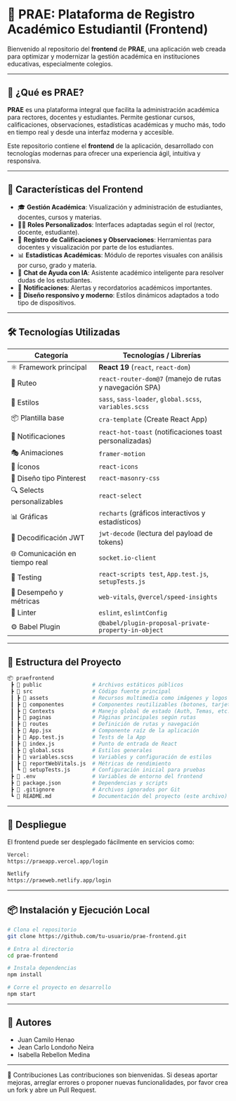 # 📘 PRAE: Plataforma de Registro Académico Estudiantil (Frontend)

Bienvenido al repositorio del **frontend** de **PRAE**, una aplicación web creada para optimizar y modernizar la gestión académica en instituciones educativas, especialmente colegios.

---

## 🚀 ¿Qué es PRAE?

**PRAE** es una plataforma integral que facilita la administración académica para rectores, docentes y estudiantes. Permite gestionar cursos, calificaciones, observaciones, estadísticas académicas y mucho más, todo en tiempo real y desde una interfaz moderna y accesible.

Este repositorio contiene el **frontend** de la aplicación, desarrollado con tecnologías modernas para ofrecer una experiencia ágil, intuitiva y responsiva.

---

## 🌟 Características del Frontend

- 🎓 **Gestión Académica**: Visualización y administración de estudiantes, docentes, cursos y materias.
- 🧑‍🏫 **Roles Personalizados**: Interfaces adaptadas según el rol (rector, docente, estudiante).
- 📝 **Registro de Calificaciones y Observaciones**: Herramientas para docentes y visualización por parte de los estudiantes.
- 📊 **Estadísticas Académicas**: Módulo de reportes visuales con análisis por curso, grado y materia.
- 💬 **Chat de Ayuda con IA**: Asistente académico inteligente para resolver dudas de los estudiantes.
- 🔔 **Notificaciones**: Alertas y recordatorios académicos importantes.
- 🎨 **Diseño responsivo y moderno**: Estilos dinámicos adaptados a todo tipo de dispositivos.


---

## 🛠️ Tecnologías Utilizadas

| Categoría                       | Tecnologías / Librerías                                 |
| ------------------------------- | ------------------------------------------------------- |
| ⚛️ Framework principal         | **React 19** (`react`, `react-dom`)                     |
| 🚦 Ruteo                        | `react-router-dom@7` (manejo de rutas y navegación SPA) |
| 🎨 Estilos                     | `sass`, `sass-loader`, `global.scss`, `variables.scss`  |
| 📦 Plantilla base              | `cra-template` (Create React App)                       |
| 💬 Notificaciones              | `react-hot-toast` (notificaciones toast personalizadas) |
| 🎭 Animaciones                 | `framer-motion`                                         |
| 🎨 Íconos                      | `react-icons`                                           |
| 🧱 Diseño tipo Pinterest       | `react-masonry-css`                                     |
| 🔍 Selects personalizables     | `react-select`                                          |
| 📊 Gráficas                    | `recharts` (gráficos interactivos y estadísticos)       |
| 🔐 Decodificación JWT          | `jwt-decode` (lectura del payload de tokens)            |
| 🌐 Comunicación en tiempo real | `socket.io-client`                                      |
| 🧪 Testing                     | `react-scripts test`, `App.test.js`, `setupTests.js`    |
| 🚀 Desempeño y métricas        | `web-vitals`, `@vercel/speed-insights`                  |
| 🔧 Linter                      | `eslint`, `eslintConfig`                                |
| ⚙️ Babel Plugin                | `@babel/plugin-proposal-private-property-in-object`     |

---

## 📁 Estructura del Proyecto
```bash
📦 praefrontend
 ┣ 📂 public                # Archivos estáticos públicos
 ┣ 📂 src                   # Código fuente principal
 ┃ ┣ 📂 assets              # Recursos multimedia como imágenes y logos
 ┃ ┣ 📂 componentes         # Componentes reutilizables (botones, tarjetas, etc.)
 ┃ ┣ 📂 Contexts            # Manejo global de estado (Auth, Temas, etc.)
 ┃ ┣ 📂 paginas             # Páginas principales según rutas
 ┃ ┣ 📂 routes              # Definición de rutas y navegación
 ┃ ┣ 📜 App.jsx             # Componente raíz de la aplicación
 ┃ ┣ 📜 App.test.js         # Tests de la App
 ┃ ┣ 📜 index.js            # Punto de entrada de React
 ┃ ┣ 📜 global.scss         # Estilos generales
 ┃ ┣ 📜 variables.scss      # Variables y configuración de estilos
 ┃ ┣ 📜 reportWebVitals.js  # Métricas de rendimiento
 ┃ ┗ 📜 setupTests.js       # Configuración inicial para pruebas
 ┣ 📜 .env                  # Variables de entorno del frontend
 ┣ 📜 package.json          # Dependencias y scripts
 ┣ 📜 .gitignore            # Archivos ignorados por Git
 ┗ 📜 README.md             # Documentación del proyecto (este archivo)
```
---

## 🚀 Despliegue

El frontend puede ser desplegado fácilmente en servicios como:
```bash
Vercel:
https://praeapp.vercel.app/login
```
```bash
Netlify
https://praeweb.netlify.app/login
```

---

## 📦 Instalación y Ejecución Local

```bash
# Clona el repositorio
git clone https://github.com/tu-usuario/prae-frontend.git

# Entra al directorio
cd prae-frontend

# Instala dependencias
npm install

# Corre el proyecto en desarrollo
npm start
```
---

## 👥 Autores

- Juan Camilo Henao  
- Jean Carlo Londoño Neira  
- Isabella Rebellon Medina

---

🤝 Contribuciones
Las contribuciones son bienvenidas. Si deseas aportar mejoras, arreglar errores o proponer nuevas funcionalidades, por favor crea un fork y abre un Pull Request.

